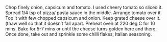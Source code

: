 Chop finely onion, capsicum and tomato. I used cheery tomato so sliced it.
Spread 1/4 tsp of pizza/ pasta sauce in the middle. Arrange tomato over it.
Top it with few chopped capsicum and onion. Keep grated cheese over it.  (thaw well so that it doesn’t fall apart.
Preheat oven at 220 deg C for 10 mins. Bake for 5-7 mins or until the cheese turns golden here and there.
Once done, take out and sprinkle some chilli flakes, Italian seasoning.